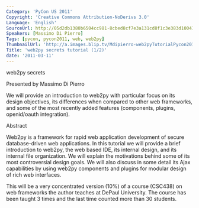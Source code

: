 ```yaml
---
Category: 'PyCon US 2011'
Copyright: 'Creative Commons Attribution-NoDerivs 3.0'
Language: 'English'
SourceUrl: http://05d2db1380b6504cc981-8cbed8cf7e3a131cd8f1c3e383d10041.r93.cf2.rackcdn.com/pycon-us-2011/433_web2py-secrets-tutorial-1-2.m4v
Speakers: [Massimo Di Pierro]
Tags: [pycon, pycon2011, web, web2py]
ThumbnailUrl: 'http://a.images.blip.tv/Mdipierro-web2pyTutorialPycon201112623-523.jpg'
Title: 'web2py secrets tutorial (1/2)'
date: '2011-03-11'
---
```

web2py secrets

Presented by Massimo Di Pierro

We will provide an introduction to web2py with particular focus on its design
objectives, its differences when compared to other web frameworks, and some of
the most recently added features (components, plugins, openid/oauth
integration).

Abstract

Web2py is a framework for rapid web application development of secure
database-driven web applications. In this tutorial we will provide a brief
introduction to web2py, the web based IDE, its internal design, and its
internal file organization. We will explain the motivations behind some of its
most controversial design goals. We will also discuss in some detail its Ajax
capabilities by using web2py components and plugins for modular design of rich
web interfaces.

This will be a very concentrated version (10%) of a course (CSC438) on web
frameworks the author teaches at DePaul University. The course has been taught
3 times and the last time counted more than 30 students.
